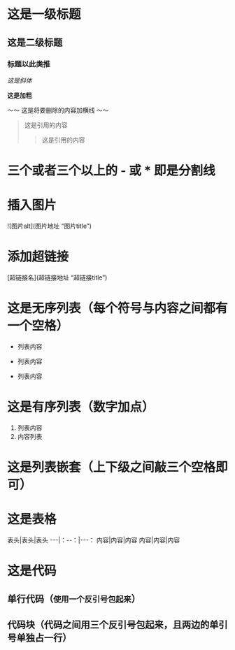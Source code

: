 # 这是一级标题
## 这是二级标题
### 标题以此类推

*这是斜体*

**这是加粗**

～～ 这是将要删除的内容加横线 ～～

>这是引用的内容
>>这是引用的内容

# 三个或者三个以上的 - 或 * 即是分割线

# 插入图片
![图片alt](图片地址 “图片title”)

# 添加超链接
[超链接名](超链接地址 “超链接title”)

# 这是无序列表（每个符号与内容之间都有一个空格）
- 列表内容
+ 列表内容
* 列表内容

# 这是有序列表（数字加点）
1. 列表内容
2. 内容列表

# 这是列表嵌套（上下级之间敲三个空格即可）

# 这是表格
表头|表头|表头
---|：--：|---：
内容|内容|内容
内容|内容|内容

# 这是代码
## 单行代码（`使用一个反引号包起来`）
## 代码块（代码之间用三个反引号包起来，且两边的单引号单独占一行）




